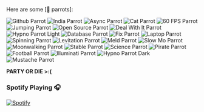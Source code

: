 
Here are some [🦜 parrots]:

![Github Parrot](https://cultofthepartyparrot.com/parrots/hd/githubparrot.gif)
![India Parrot](https://cultofthepartyparrot.com/flags/hd/indiaparrot.gif)
![Async Parrot](https://cultofthepartyparrot.com/parrots/asyncparrot.gif)
![Cat Parrot](https://cultofthepartyparrot.com/guests/catparrot.gif)
![60 FPS Parrot](https://cultofthepartyparrot.com/parrots/hd/60fpsparrot.gif)
![Jumping Parrot](https://cultofthepartyparrot.com/parrots/hd/jumpingparrot.gif)
![Open Source Parrot](https://cultofthepartyparrot.com/parrots/hd/opensourceparrot.gif)
![Deal With It Parrot](https://cultofthepartyparrot.com/parrots/hd/dealwithitnowparrot.gif)
![Hypno Parrot Light](https://cultofthepartyparrot.com/parrots/hd/hypnoparrotlight.gif)
![Database Parrot](https://cultofthepartyparrot.com/parrots/databaseparrot.gif)
![Fix Parrot](https://cultofthepartyparrot.com/parrots/fixparrot.gif)
![Laptop Parrot](https://cultofthepartyparrot.com/parrots/hd/laptop_parrot.gif)
![Spinning Parrot](https://cultofthepartyparrot.com/parrots/hd/spinningparrot.gif)
![Levitation Parrot](https://cultofthepartyparrot.com/parrots/hd/levitationparrot.gif)
![Meld Parrot](https://cultofthepartyparrot.com/parrots/hd/meldparrot.gif)
![Slow Mo Parrot](https://cultofthepartyparrot.com/parrots/slomoparrot.gif)
![Moonwalking Parrot](https://cultofthepartyparrot.com/parrots/hd/moonwalkingparrot.gif)
![Stable Parrot](https://cultofthepartyparrot.com/parrots/hd/stableparrot.gif)
![Science Parrot](https://cultofthepartyparrot.com/parrots/hd/scienceparrot.gif)
![Pirate Parrot](https://cultofthepartyparrot.com/parrots/hd/pirateparrot.gif)
![Football Parrot](https://cultofthepartyparrot.com/parrots/hd/footballparrot.gif)
![Illuminati Parrot](https://cultofthepartyparrot.com/parrots/hd/illuminatiparrot.gif)
![Hypno Parrot Dark](https://cultofthepartyparrot.com/parrots/hd/hypnoparrotdark.gif)
![Mustache Parrot](https://cultofthepartyparrot.com/parrots/hd/mustacheparrot.gif)

**PARTY OR DIE >:(**

### Spotify Playing 🎧

[![Spotify](https://spotifyreadme-iota.vercel.app/api/spotify)](https://open.spotify.com/user/31vmlocwkbhdxocnqssvjcq6jb2i)


